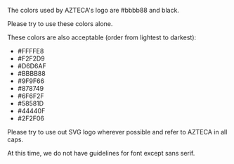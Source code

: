 The colors used by AZTECA's logo are #bbbb88 and black.

Please try to use these colors alone.

These colors are also acceptable (order from lightest to darkest):

- #FFFFE8
- #F2F2D9
- #D6D6AF
- #BBBB88
- #9F9F66
- #878749
- #6F6F2F
- #58581D
- #44440F
- #2F2F06

Please try to use out SVG logo wherever possible and refer to AZTECA in all caps.

At this time, we do not have guidelines for font except sans serif.
